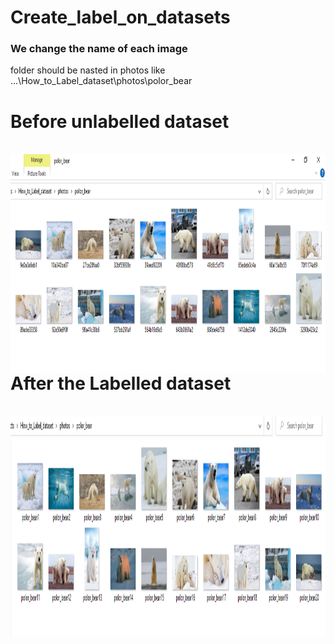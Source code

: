 # Create_label_on_datasets

### We change the name of each image 
folder should be nasted in photos like ...\How_to_Label_dataset\photos\polor_bear

# Before unlabelled dataset
<br />
  <img align="left" alt="image" src="https://github.com/HotuRam/Create_label_on_datasets/blob/main/before.png?raw=true" width="1000" height="350" />
<br />
<br />
<br />
<br />
<br />
<br />

#  After the Labelled dataset

<br />
  <img align="left" alt="image" src="https://github.com/HotuRam/Create_label_on_datasets/blob/main/after.png?raw=true" width="1000" height="350" />
<br />
<br />
<br />
<br />
<br />
<br />
